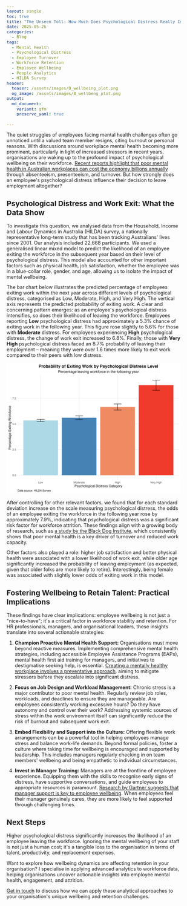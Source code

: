 ```yaml
---
layout: single
toc: true
title: "The Unseen Toll: How Much Does Psychological Distress Really Impact Retention?"
date: 2025-05-26
categories:
  - Blog
tags:
  - Mental Health
  - Psychological Distress
  - Employee Turnover
  - Workforce Retention
  - Employee Wellbeing
  - People Analytics
  - HILDA Survey
header:
  teaser: /assets/images/8_wellbeing_plot.png
  og_image: /assets/images/8_wellbeng_plot.png
output: 
  md_document:
    variant: gfm
    preserve_yaml: true
    
---
```


<style>
  body {
    font-size: 0.8em; /* Adjust font size just for this page */
  }
</style>

The quiet struggles of employees facing mental health challenges often go unnoticed until a valued team member resigns, citing burnout or personal reasons. With discussions around workplace mental health becoming more prominent, particularly in light of increased stressors in recent years, organisations are waking up to the profound impact of psychological wellbeing on their workforce. [Recent reports highlight that poor mental health in Australian workplaces can cost the economy billions annually](https://www.pc.gov.au/inquiries/completed/mental-health/report/mental-health.pdf) through absenteeism, presenteeism, and turnover. But how strongly does an employee's psychological distress influence their decision to leave employment altogether?

## Psychological Distress and Work Exit: What the Data Show

To investigate this question, we analysed data from the Household, Income and Labour Dynamics in Australia (HILDA) survey, a nationally representative long-term study that has been tracking Australians' lives since 2001. Our analysis included 22,668 participants. We used a generalised linear mixed model to predict the likelihood of an employee exiting the workforce in the subsequent year based on their level of psychological distress. This model also accounted for other important factors such as physical health, job satisfaction, whether the employee was in a blue-collar role, gender, and age, allowing us to isolate the impact of mental wellbeing.

The bar chart below illustrates the predicted percentage of employees exiting work within the next year across different levels of psychological distress, categorised as Low, Moderate, High, and Very High. The vertical axis represents the predicted probability of exiting work. A clear and concerning pattern emerges: as an employee's psychological distress intensifies, so does their likelihood of leaving the workforce. Employees reporting **Low** psychological distress had approximately a 5.3% chance of exiting work in the following year. This figure rose slightly to 5.6% for those with **Moderate** distress. For employees experiencing **High** psychological distress, the change of work exit increased to 6.8%. Finally, those with **Very High** psychological distress faced an 8.7% probability of leaving their employment – meaning they were over 1.6 times more likely to exit work compared to their peers with low distress.

![](/assets/images/8_wellbeing_plot.png)

After controlling for other relevant factors, we found that for each standard deviation increase on the scale measuring psychological distress, the odds of an employee exiting the workforce in the following year rose by approximately 7.9%, indicating that psychological distress was a significant risk factor for workforce attrition. These findings align with a growing body of research, such as [a study by the Black Dog Institute](https://www.blackdoginstitute.org.au/workplace-mental-health-white-paper/), which consistently shows that poor mental health is a key driver of turnover and reduced work capacity. 

Other factors also played a role: higher job satisfaction and better physical health were associated with a lower likelihood of work exit, while older age significantly increased the probability of leaving employment (as expected, given that older folks are more likely to retire). Interestingly, being female was associated with slightly lower odds of exiting work in this model. 

## Fostering Wellbeing to Retain Talent: Practical Implications

These findings have clear implications: employee wellbeing is not just a "nice-to-have"; it's a critical factor in workforce stability and retention. For HR professionals, managers, and organisational leaders, these insights translate into several actionable strategies:

1.  **Champion Proactive Mental Health Support:**
    Organisations must move beyond reactive measures. Implementing comprehensive mental health strategies, including accessible Employee Assistance Programs (EAPs), mental health first aid training for managers, and initiatives to destigmatise seeking help, is essential. [Creating a mentally healthy workplace involves a preventative approach](https://www.safeworkaustralia.gov.au/safety-topic/managing-health-and-safety/mental-health), aiming to mitigate stressors before they escalate into significant distress.

2.  **Focus on Job Design and Workload Management:**
    Chronic stress is a major contributor to poor mental health. Regularly review job roles, workloads, and deadlines to ensure they are manageable. Are employees consistently working excessive hours? Do they have autonomy and control over their work? Addressing systemic sources of stress within the work environment itself can significantly reduce the risk of burnout and subsequent work exit.

3.  **Embed Flexibility and Support into the Culture:**
    Offering flexible work arrangements can be a powerful tool in helping employees manage stress and balance work-life demands. Beyond formal policies, foster a culture where taking time for wellbeing is encouraged and supported by leadership. This includes managers regularly checking in on team members' wellbeing and being empathetic to individual circumstances.

4.  **Invest in Manager Training:**
    Managers are at the frontline of employee experience. Equipping them with the skills to recognise early signs of distress, have supportive conversations, and guide employees to appropriate resources is paramount. [Research by Gartner suggests that manager support is key to employee wellbeing](https://www.gartner.com/en/newsroom/press-releases/2023-06-22-gartner-hr-survey-finds-77-percent-of-employees-are-placing-increased-importance-on-manager-support). When employees feel their manager genuinely cares, they are more likely to feel supported through challenging times.

## Next Steps

Higher psychological distress significantly increases the likelihood of an employee leaving the workforce. Ignoring the mental wellbeing of your staff is not just a human cost; it's a tangible loss to the organisation in terms of talent, productivity, and replacement expenses.

Want to explore how wellbeing dynamics are affecting retention in your organisation? I specialise in applying advanced analytics to workforce data, helping organisations uncover actionable insights into employee mental health, engagement, and attrition.

[Get in touch](mailto:t.ballard@uq.edu.au) to discuss how we can apply these analytical approaches to your organisation's unique wellbeing and retention challenges.
